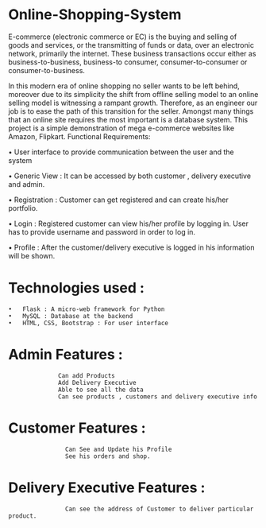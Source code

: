 # Online-Shopping-System

E-commerce (electronic commerce or EC) is the buying and selling of goods and services, or the transmitting of funds or data, over an electronic network, primarily the internet. These business transactions occur either as business-to-business, business-to consumer, consumer-to-consumer or consumer-to-business.

In this modern era of online shopping no seller wants to be left behind, moreover due to its simplicity the shift from offline selling model to an online selling model is witnessing a rampant growth.
Therefore, as an engineer our job is to ease the path of this transition for the seller. Amongst many things that an online site requires the most important is a database system. This project is a simple demonstration of mega e-commerce websites like Amazon, Flipkart.
Functional Requirements:

•	User interface to provide communication between the user and the system

•	Generic View : It can be accessed by both customer , delivery executive and admin. 

•	Registration : Customer can get registered and can create his/her portfolio.

•	Login : Registered customer can view his/her profile by logging in. User has to provide username and password in order to log in.

•	Profile : After the customer/delivery executive is logged in his information will be shown. 

# Technologies used :

    •	Flask : A micro-web framework for Python
    •	MySQL : Database at the backend
    •	HTML, CSS, Bootstrap : For user interface
# Admin Features : 
                  Can add Products
                  Add Delivery Executive
                  Able to see all the data
                  Can see products , customers and delivery executive info
# Customer Features :
                    Can See and Update his Profile
                    See his orders and shop.
                    
# Delivery Executive Features : 
                    Can see the address of Customer to deliver particular product.
     
